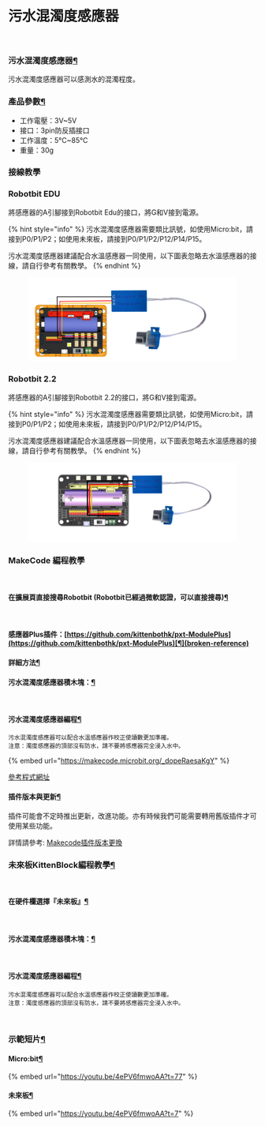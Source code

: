 # 污水混濁度感應器

<figure><img src="https://kittenbothk.readthedocs.io/en/latest/_images/turbidity3.jpeg" alt=""><figcaption></figcaption></figure>

### 污水混濁度感應器[¶](broken-reference)

污水混濁度感應器可以感測水的混濁程度。

### 產品參數[¶](broken-reference)

* 工作電壓：3V\~5V
* 接口：3pin防反插接口
* 工作溫度：5°C\~85°C
* 重量：30g

### 接線教學

### Robotbit EDU

將感應器的A引腳接到Robotbit Edu的接口，將G和V接到電源。

{% hint style="info" %}
污水混濁度感應器需要類比訊號，如使用Micro:bit，請接到P0/P1/P2；如使用未來板，請接到P0/P1/P2/P12/P14/P15。&#x20;

污水混濁度感應器建議配合水溫感應器一同使用，以下圖表忽略去水溫感應器的接線，請自行參考有關教學。
{% endhint %}

<figure><img src="../.gitbook/assets/turbidity_edu.png" alt=""><figcaption></figcaption></figure>

### Robotbit 2.2

將感應器的A引腳接到Robotbit 2.2的接口，將G和V接到電源。

{% hint style="info" %}
污水混濁度感應器需要類比訊號，如使用Micro:bit，請接到P0/P1/P2；如使用未來板，請接到P0/P1/P2/P12/P14/P15。&#x20;

污水混濁度感應器建議配合水溫感應器一同使用，以下圖表忽略去水溫感應器的接線，請自行參考有關教學。
{% endhint %}

<figure><img src="../.gitbook/assets/turbidity_2.2.png" alt=""><figcaption></figcaption></figure>

### MakeCode 編程教學

<figure><img src="https://kittenbothk.readthedocs.io/en/latest/_images/mcbanner12.png" alt=""><figcaption></figcaption></figure>

#### 在擴展頁直接搜尋Robotbit (Robotbit已經過微軟認證，可以直接搜尋)[¶](broken-reference)

<figure><img src="https://kittenbothk.readthedocs.io/en/latest/_images/robotbit_search.gif" alt=""><figcaption></figcaption></figure>

#### 感應器Plus插件：[https://github.com/kittenbothk/pxt-ModulePlus](https://github.com/kittenbothk/pxt-ModulePlus)[¶](broken-reference)

#### 詳細方法[¶](broken-reference)

#### 污水混濁度感應器積木塊：[¶](broken-reference)

<figure><img src="https://kittenbothk.readthedocs.io/en/latest/_images/turbidity2.png" alt=""><figcaption></figcaption></figure>

#### 污水混濁度感應器編程[¶](broken-reference)

```
污水混濁度感應器可以配合水溫感應器作校正使讀數更加準確。
注意：濁度感應器的頂部沒有防水，請不要將感應器完全浸入水中。
```

{% embed url="https://makecode.microbit.org/_dopeRaesaKgY" %}

[參考程式網址](https://makecode.microbit.org/\_WjmH6zahVTUe)

#### 插件版本與更新[¶](broken-reference)

插件可能會不定時推出更新，改進功能。亦有時候我們可能需要轉用舊版插件才可使用某些功能。

詳情請參考: [Makecode插件版本更換](https://kittenbothk.readthedocs.io/en/latest/Makecode/makecode\_extensionUpdate.html)

### 未來板KittenBlock編程教學[¶](broken-reference)

<figure><img src="https://kittenbothk.readthedocs.io/en/latest/_images/kbbanner6.png" alt=""><figcaption></figcaption></figure>

#### 在硬件欄選擇『未來板』[¶](broken-reference)

<figure><img src="https://kittenbothk.readthedocs.io/en/latest/_images/turbidity_kb1.png" alt=""><figcaption></figcaption></figure>

#### 污水混濁度感應器積木塊：[¶](broken-reference)

<figure><img src="https://kittenbothk.readthedocs.io/en/latest/_images/turbidity_kb2.png" alt=""><figcaption></figcaption></figure>

#### 污水混濁度感應器編程[¶](broken-reference)

```
污水混濁度感應器可以配合水溫感應器作校正使讀數更加準確。
注意：濁度感應器的頂部沒有防水，請不要將感應器完全浸入水中。
```

<figure><img src="https://kittenbothk.readthedocs.io/en/latest/_images/turbidity_kb3.png" alt=""><figcaption></figcaption></figure>

### 示範短片[¶](broken-reference)

#### Micro:bit[¶](broken-reference)

{% embed url="https://youtu.be/4ePV6fmwoAA?t=77" %}

#### 未來板[¶](broken-reference)

{% embed url="https://youtu.be/4ePV6fmwoAA?t=7" %}


